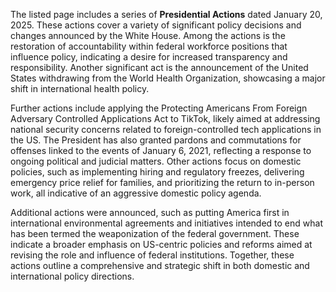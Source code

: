 The listed page includes a series of **Presidential Actions** dated January 20, 2025. These actions cover a variety of significant policy decisions and changes announced by the White House. Among the actions is the restoration of accountability within federal workforce positions that influence policy, indicating a desire for increased transparency and responsibility. Another significant act is the announcement of the United States withdrawing from the World Health Organization, showcasing a major shift in international health policy.

Further actions include applying the Protecting Americans From Foreign Adversary Controlled Applications Act to TikTok, likely aimed at addressing national security concerns related to foreign-controlled tech applications in the US. The President has also granted pardons and commutations for offenses linked to the events of January 6, 2021, reflecting a response to ongoing political and judicial matters. Other actions focus on domestic policies, such as implementing hiring and regulatory freezes, delivering emergency price relief for families, and prioritizing the return to in-person work, all indicative of an aggressive domestic policy agenda.

Additional actions were announced, such as putting America first in international environmental agreements and initiatives intended to end what has been termed the weaponization of the federal government. These indicate a broader emphasis on US-centric policies and reforms aimed at revising the role and influence of federal institutions. Together, these actions outline a comprehensive and strategic shift in both domestic and international policy directions.